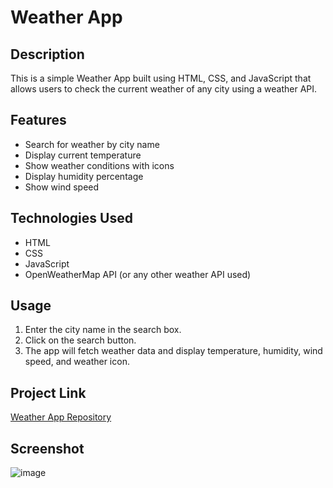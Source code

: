 # Weather App

## Description

This is a simple Weather App built using HTML, CSS, and JavaScript that allows users to check the current weather of any city using a weather API.

## Features

- Search for weather by city name
- Display current temperature
- Show weather conditions with icons
- Display humidity percentage
- Show wind speed

## Technologies Used

- HTML
- CSS
- JavaScript
- OpenWeatherMap API (or any other weather API used)

## Usage

1. Enter the city name in the search box.
2. Click on the search button.
3. The app will fetch weather data and display temperature, humidity, wind speed, and weather icon.


## Project Link

[Weather App Repository](https://weather-app-gamma-six-41.vercel.app/)


## Screenshot

![image](https://github.com/user-attachments/assets/b5f74353-3067-4a07-b670-a3b4c09235c7)

